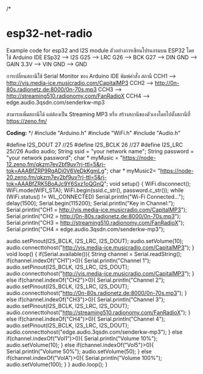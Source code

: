 /*
# esp32-net-radio
Example code for esp32 and I2S module
ตัวอย่างการเขียนโปรแกรมบน ESP32 โดยใช้ Arduino IDE
ESp32  -->    I2S
G25    -->    LRC
G26    -->    BCK
G27    -->    DIN
GND    -->    GAIN
3.3V   -->    VIN
GND    -->    GND

การเปลี่ยนสถานีใช้ Serial Monitor ของ Arduino IDE
พิมพ์คำสั่ง    สถานี
CCH1 -->    http://vis.media-ice.musicradio.com/CapitalMP3
CCH2 -->    http://0n-80s.radionetz.de:8000/0n-70s.mp3
CCH3 -->    http://streaming510.radionomy.com/FanRadioX
CCH4 -->    edge.audio.3qsdn.com/senderkw-mp3

สามารถเพิ่มสถานีได้ แต่ต้องเป็น Streaming MP3 หรือ สร้างสถานีของตัวเองโดยไปตั้งสถานีที่
https://zeno.fm/

**Coding:**
*/
#include "Arduino.h"
#include "WiFi.h"
#include "Audio.h"

#define I2S_DOUT    27 //25
#define I2S_BCLK    26 //27
#define I2S_LRC     25//26
Audio audio;
String ssid =    "your network name";
String password = "your network password";
char * myMusic = "https://node-12.zeno.fm/qkzm7ev2bf9uv?rj-ttl=5&rj-tok=AAABfZRP9RgADi0V6VeDkKgmLg";
char * myMusic2= "https://node-20.zeno.fm/qkzm7ev2bf9uv?rj-ttl=5&rj-tok=AAABfZRK5BoAJc9Y6Sxz1oQGnQ";
void setup() {
  WiFi.disconnect();
  WiFi.mode(WIFI_STA);
  WiFi.begin(ssid.c_str(), password.c_str());
  while (WiFi.status() != WL_CONNECTED)
  Serial.println("Wi-Fi Connected...");
  delay(1500);
  Serial.begin(115200);
  Serial.println("Key in Channel:");
  Serial.println("CH1 =  http://vis.media-ice.musicradio.com/CapitalMP3");
  Serial.println("CH2 =  http://0n-80s.radionetz.de:8000/0n-70s.mp3");
  Serial.println("CH3 =  http://streaming510.radionomy.com/FanRadioX");
  Serial.println("CH4 =  edge.audio.3qsdn.com/senderkw-mp3");
    
  audio.setPinout(I2S_BCLK, I2S_LRC, I2S_DOUT);
  audio.setVolume(10);
  audio.connecttohost("http://vis.media-ice.musicradio.com/CapitalMP3");
}
void loop()
{
  if(Serial.available()){
    String channel = Serial.readString();
    if(channel.indexOf("CH1")>0){
      Serial.println("Channel 1");
      audio.setPinout(I2S_BCLK, I2S_LRC, I2S_DOUT);
      audio.connecttohost("http://vis.media-ice.musicradio.com/CapitalMP3");
    }
    else if(channel.indexOf("CH2")>0){
      Serial.println("Channel 2");
      audio.setPinout(I2S_BCLK, I2S_LRC, I2S_DOUT);
      audio.connecttohost("http://0n-80s.radionetz.de:8000/0n-70s.mp3");
    }
     else if(channel.indexOf("CH3")>0){
      Serial.println("Channel 3");
      audio.setPinout(I2S_BCLK, I2S_LRC, I2S_DOUT);
      audio.connecttohost("http://streaming510.radionomy.com/FanRadioX");
    }
     else if(channel.indexOf("CH4")>0){
      Serial.println("Channel 4");
      audio.setPinout(I2S_BCLK, I2S_LRC, I2S_DOUT);
      audio.connecttohost("edge.audio.3qsdn.com/senderkw-mp3");
    }
    else if(channel.indexOf("Vol1")>0){
      Serial.println("Volume 10%");
      audio.setVolume(10);
    }
    else if(channel.indexOf("Vol5")>0){
      Serial.println("Volume 50%");
      audio.setVolume(50);
    }
    else if(channel.indexOf("VolA")>0){
      Serial.println("Volume 100%");
      audio.setVolume(100);
    }
  }
  audio.loop();
}

